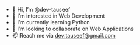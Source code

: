 - 👋 Hi, I’m @dev-tauseef
- 👀 I’m interested in Web Development
- 🌱 I’m currently learning Python
- 💞️ I’m looking to collaborate on Web Applications
- 📫 Reach me via dev.tauseef@gmail.com

<!---
dev-tauseef/dev-tauseef is a ✨ special ✨ repository because its `README.md` (this file) appears on your GitHub profile.
You can click the Preview link to take a look at your changes.
--->
